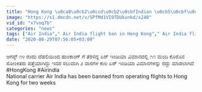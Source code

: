 ```yaml
---
title: "Hong Kong \u0ca8\u0cb2\u0ccd\u0cb2\u0cbfIndian \u0cb5\u0cbf\u0cae\u0cbe\u0ca8 \u0cac\u0ccd\u0caf\u0cbe\u0ca8\u0ccd Oneindia Kannada"
image: "https://s1.dmcdn.net/v/SPfMd1VI9TDUkvnkd/x240"
vid_id: "x7voq7b"
categories: "news"
tags: ["Air India"," Air India flight ban in Hong Kong"," Air India flights"]
date: "2020-08-29T07:56:05+03:00"
---
```

ಆಗಸ್ಟ್ ೧೪ ರಂದು ದೆಹಲಿಯಿಂದ ಹಾಂಕಾಂಗ್ ಗೆ ತೆರಳಿದ್ದ ಏರ್ ಇಂಡಿಯಾ ವಿಮಾನದಲ್ಲಿ ೧೧ ಮಂದಿ ಕೊರೊನ ಸೋಂಕಿತರು ಪತ್ತೆಯಾಗಿದ್ದು ಇದರ ಸಲುವಾಗಿ ೨ ವಾರಗಳ ಕಾಲ ಏರ್ ಇಂಡಿಯಾ ವಿಮಾನಗಳನ್ನು ರದ್ದು ಮಾಡಲಾಗಿದೆ   <br>#HongKong #Airindia  <br>National carrier Air India has been banned from operating flights to Hong Kong for two weeks
